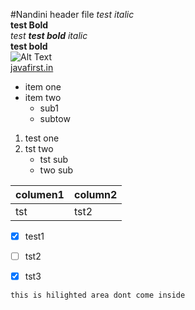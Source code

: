 #Nandini header file
*test italic*<br>
**test Bold**<br>
_test **test bold** italic_<br>
__test bold__<br>
![Alt Text](http://www.planwallpaper.com/static/images/canberra_hero_image_JiMVvYU.jpg)<br>
[javafirst.in](http://javafirst.in)

* item one
* item two
    * sub1
    * subtow
    
1. test one
2. tst two
     * tst sub
     * two sub
     
columen1 | column2
--------- | -----------
tst   | tst2


- [X] test1
- [ ] tst2
- [X] tst3


```this is hilighted area dont come inside```
